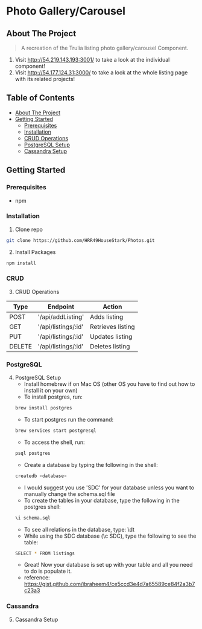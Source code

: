 # Photo Gallery/Carousel

## About The Project

> A recreation of the Trulia listing photo gallery/carousel Component.
1. Visit http://54.219.143.193:3001/ to take a look at the individual component!
1. Visit http://54.177.124.31:3000/ to take a look at the whole listing page with its related projects!

## Table of Contents

* [About The Project](#about-the-project)
* [Getting Started](#getting-started)
  * [Prerequisites](#prerequisites)
  * [Installation](#installation)
  * [CRUD Operations](#CRUD)
  * [PostgreSQL Setup](#PostgreSQL)
  * [Cassandra Setup](#Cassandra)

## Getting Started

### Prerequisites
* npm

### Installation
1. Clone repo
```sh
git clone https://github.com/HRR49HouseStark/Photos.git
```

2. Install Packages
```sh
npm install
```
### CRUD
3. CRUD Operations

| Type    | Endpoint           | Action            |
| ------- |--------------------| ------------------|
| POST    | '/api/addListing'  | Adds listing      |
| GET     | '/api/listings/:id'| Retrieves listing |
| PUT     | '/api/listings/:id'| Updates listing   |
| DELETE  | '/api/listings/:id'| Deletes listing   |

### PostgreSQL
4. PostgreSQL Setup
    - Install homebrew if on Mac OS (other OS you have to find out how to install it on your own)
    - To install postgres, run:
    ```sh
    brew install postgres
    ```
    - To start postgres run the command:
    ```sh
    brew services start postgresql
    ```
    - To access the shell, run:
    ```sh
    psql postgres
    ```
    - Create a database by typing the following in the shell:
    ```sh
    createdb <database>
    ```
    - I would suggest you use 'SDC' for your database unless you want to manually change the schema.sql file
    - To create the tables in your database, type the following in the postgres shell:
    ```sh
    \i schema.sql
    ```
    - To see all relations in the database, type: \dt
    - While using the SDC database (\c SDC), type the following to see the table:
    ```sh
    SELECT * FROM listings
    ```
    - Great! Now your database is set up with your table and all you need to do is populate it.
    - reference: https://gist.github.com/ibraheem4/ce5ccd3e4d7a65589ce84f2a3b7c23a3

### Cassandra
5. Cassandra Setup